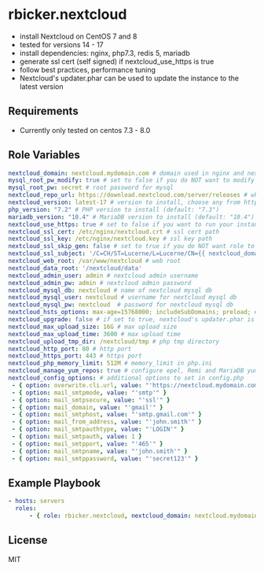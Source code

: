 rbicker.nextcloud
=================

* install Nextcloud on CentOS 7 and 8
* tested for versions 14 - 17
* install dependencies: nginx, php7.3, redis 5, mariadb
* generate ssl cert (self signed) if nextcloud\_use\_https is true
* follow best practices, performance tuning
* Nextcloud's updater.phar can be used to update the instance to the latest version

Requirements
------------

* Currently only tested on centos 7.3 - 8.0

Role Variables
--------------

```yaml
nextcloud_domain: nextcloud.mydomain.com # domain used in nginx and nextcloud version (REQUIRED)
mysql_root_pw_modify: true # set to false if you do NOT want to modify the mysql root password
mysql_root_pw: secret # root password for mysql
nextcloud_repo_url: https://download.nextcloud.com/server/releases # where to get the nextcloud archive
nextcloud_version: latest-17 # version to install, choose any from https://download.nextcloud.com/server/releases/ without the file extension (default: latest)
php_version: "7.2" # PHP version to install (default: "7.3")
mariadb_version: "10.4" # MariaDB version to install (default: "10.4")
nextcloud_use_https: true # set to false if you want to run your instance behind a loadbalancer with ssl-termination
nextcloud_ssl_cert: /etc/nginx/nextcloud.crt # ssl cert path
nextcloud_ssl_key: /etc/nginx/nextcloud.key # ssl key path
nextcloud_ssl_skip_gen: false # set to true if you do NOT want role to handle ssl cert generation (then you must provide nextcloud_ssl_* configured files)
nextcloud_ssl_subject: '/C=CH/ST=Lucerne/L=Lucerne/CN={{ nextcloud_domain }}' # subject for self-signed ssl cert generation
nextcloud_web_root: /var/www/nextcloud # web root
nextcloud_data_root: '/nextcloud/data'
nextcloud_admin_user: admin # nextcloud admin username
nextcloud_admin_pw: admin # nextcloud admin password
nextcloud_mysql_db: nextcloud # name of nextcloud mysql db
nextcloud_mysql_user: nextcloud # username for nextcloud mysql db
nextcloud_mysql_pw: nextcloud  # password for nextcloud mysql db
nextcloud_hsts_options: max-age=15768000; includeSubDomains; preload; # if set, hsts will be enabled with the given options
nextcloud_upgrade: false # if set to true, nextcloud's updater.phar is run to upgrade nextcloud to the latest version
nextcloud_max_upload_size: 16G # max upload size
nextcloud_max_upload_time: 3600 # max upload time
nextcloud_upload_tmp_dir: /nextcloud/tmp # php tmp directory
nextcloud_http_port: 80 # http port
nextcloud_https_port: 443 # https port
nextcloud_php_memory_limit: 512M # memory_limit in php.ini
nextcloud_manage_yum_repos: true # configure epel, Remi and MariaDB yum repositories
nextcloud_config_options: # additional options to set in config.php
 - { option: overwrite.cli.url, value: "'https://nextcloud.mydomain.com'" }
 - { option: mail_smtpmode, value: "'smtp'" }
 - { option: mail_smtpsecure, value: "'ssl'" }
 - { option: mail_domain, value: "'gmail'" }
 - { option: mail_smtphost, value: "'smtp.gmail.com'" }
 - { option: mail_from_address, value: "'john.smith'" }
 - { option: mail_smtpauthtype, value: "'LOGIN'" }
 - { option: mail_smtpauth, value: 1 }
 - { option: mail_smtpport, value: "'465'" }
 - { option: mail_smtpname, value: "'john.smith'" }
 - { option: mail_smtppassword, value: "'secret123'" }

```

Example Playbook
----------------

```yaml
- hosts: servers
  roles:
      - { role: rbicker.nextcloud, nextcloud_domain: nextcloud.mydomain.com }
```

License
-------

MIT
